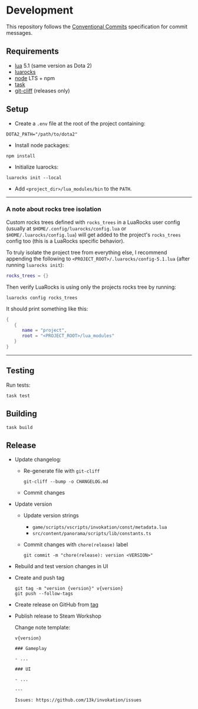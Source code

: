 # Development

This repository follows the [Conventional Commits](https://www.conventionalcommits.org/en/v1.0.0/)
specification for commit messages.

## Requirements

- [lua](https://lua.org) 5.1 (same version as Dota 2)
- [luarocks](https://luarocks.org)
- [node](https://nodejs.org) LTS + npm
- [task](https://taskfile.dev)
- [git-cliff](https://git-cliff.org) (releases only)

## Setup

- Create a `.env` file at the root of the project containing:

```shell
DOTA2_PATH="/path/to/dota2"
```

- Install node packages:

```shell
npm install
```

- Initialize luarocks:

```shell
luarocks init --local
```

- Add `<project_dir>/lua_modules/bin` to the `PATH`.

---

### A note about rocks tree isolation

Custom rocks trees defined with `rocks_trees` in a LuaRocks user config
(usually at `$HOME/.config/luarocks/config.lua` or `$HOME/.luarocks/config.lua`)
will get added to the project's `rocks_trees` config too
(this is a LuaRocks specific behavior).

To truly isolate the project tree from everything else, I recommend appending
the following to `<PROJECT_ROOT>/.luarocks/config-5.1.lua`
(after running `luarocks init`):

```lua
rocks_trees = {}
```

Then verify LuaRocks is using only the projects rocks tree by running:

```shell
luarocks config rocks_trees
```

It should print something like this:

```lua
{
   {
      name = "project",
      root = "<PROJECT_ROOT>/lua_modules"
   }
}
```

---

## Testing

Run tests:

```shell
task test
```

## Building

```shell
task build
```

## Release

- Update changelog:

  - Re-generate file with `git-cliff`

    ```shell
    git-cliff --bump -o CHANGELOG.md
    ```

  - Commit changes

- Update version

  - Update version strings

    - `game/scripts/vscripts/invokation/const/metadata.lua`
    - `src/content/panorama/scripts/lib/constants.ts`

  - Commit changes with `chore(release)` label

    ```shell
    git commit -m "chore(release): version <VERSION>"
    ```

- Rebuild and test version changes in UI

- Create and push tag

  ```shell
  git tag -m "version {version}" v{version}
  git push --follow-tags
  ```

- Create release on GitHub from [tag](https://github.com/13k/invokation/tags)

- Publish release to Steam Workshop

  Change note template:

  ```plaintext
  v{version}

  ### Gameplay

  - ...

  ### UI

  - ...

  ---

  Issues: https://github.com/13k/invokation/issues
  ```
